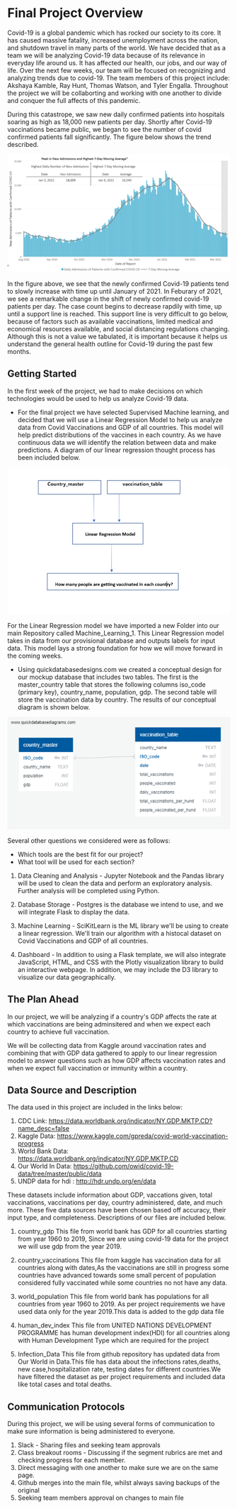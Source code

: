 # Final Project Overview

Covid-19 is a global pandemic which has rocked our society to its core. It has caused massive fatality, increased unemployment across the nation, and shutdown travel in many parts of the world. We have decided that as a team we will be analyzing Covid-19 data because of its relevance in everyday life around us. It has affected our health, our jobs, and our way of life. Over the next few weeks, our team will be focused on recognizing and analyzing trends due to covid-19. The team members of this project include: Akshaya Kamble, Ray Hunt, Thomas Watson, and Tyler Engalla. Throughout the project we will be collaborting and working with one another to divide and conquer the full affects of this pandemic.

During this catastrope, we saw new daily confirmed patients into hospitals soaring as high as 18,000 new patients per day. Shortly after Covid-19 vaccinations became public, we began to see the number of covid confirmed patients fall significantly. The figure below shows the trend described. 

![Covid-19_DailyCases.PNG](Resources/Covid-19_DailyCases.PNG)

In the figure above, we see that the newly confirmed Covid-19 patients tend to slowly increase with time up until January of 2021. In Feburary of 2021, we see a remarkable change in the shift of newly confirmed covid-19 patients per day. The case count begins to decrease rapdily with time, up until a support line is reached. This support line is very difficult to go below, because of factors such as available vaccinations, limited medical and economical resources available, and social distancing regulations changing. Although this is not a value we tabulated, it is important because it helps us understand the general health outline for Covid-19 during the past few months.

## Getting Started
In the first week of the project, we had to make decisions on which technologies would be used to help us analyze Covid-19 data. 

- For the final project we have selected Supervised Machine learning, and decided that we will use a Linear Regression Model to help us analyze data from Covid Vaccinations and GDP of all countries. This model will help predict distributions of the vaccines in each country. As we have continuous data we will identify the relation between data and make predictions. A diagram of our linear regression thought process has been included below.

![Linear_Regression.PNG](Resources/Linear_Regression.PNG)

For the Linear Regression model we have imported a new Folder into our main Repository called Machine_Learning_1. This Linear Regression model takes in data from our provisional database and outputs labels for input data. This model lays a strong foundation for how we will move forward in the coming weeks.

- Using quickdatabasedesigns.com we created a conceptual design for our mockup database that includes two tables. The first is the master_country table that stores the following columns iso_code (primary key), country_name, population, gdp. The second table will store the vaccination data by country. The results of our conceptual diagram is shown below.

![QuickDBD_vaccination.PNG](Resources/QuickDBD_vaccination.PNG)

Several other questions we considered were as follows:
- Which tools are the best fit for our project?
- What tool will be used for each section?

1) Data Cleaning and Analysis -
Jupyter Notebook and the Pandas library will be used to clean the data and perform an exploratory analysis. Further analysis will be completed using Python.

2) Database Storage -
Postgres is the database we intend to use, and we will integrate Flask to display the data.

3) Machine Learning -
SciKitLearn is the ML library we'll be using to create a linear regression. We'll train our algorithm with a histocal dataset on Covid Vaccinations and GDP of all countries.

4) Dashboard -
In addition to using a Flask template, we will also integrate JavaScript, HTML, and CSS with the Plotly visualization library to build an interactive webpage. In addition, we may include the D3 library to visualize our data geographically.

## The Plan Ahead

In our project, we will be analyzing if a country's GDP affects the rate at which vaccinations are being adminsitered and when we expect each country to achieve full vaccination. 

We will be collecting data from Kaggle around vaccination rates and combining that with GDP data gathered to apply to our linear regression model to answer questions such as how GDP affects vaccination rates and when we expect full vaccination or immunity within a country.

## Data Source and Description

The data used in this project are included in the links below:

1. CDC Link: https://data.worldbank.org/indicator/NY.GDP.MKTP.CD?name_desc=false
2. Kaggle Data: https://www.kaggle.com/gpreda/covid-world-vaccination-progress
3. World Bank Data: https://data.worldbank.org/indicator/NY.GDP.MKTP.CD
4. Our World In Data: https://github.com/owid/covid-19-data/tree/master/public/data
5. UNDP data for hdi : http://hdr.undp.org/en/data

These datasets include information about GDP, vaccations given, total vaccinations, vaccinations per day, country administered, date, and much more. These five data sources have been chosen based off accuracy, their input type, and completeness. Descriptions of our files are included below.

1. country_gdp
This file from world bank has GDP for all countries starting from year 1960 to 2019, Since we are using covid-19 data for the project we will use gdp from the year 2019.

2. country_vaccinations
This file from kaggle has vaccination data for all countries along with dates,As the vaccinations are still 
in progress some countries have advanced towards some small percent of population considered fully vaccinated while some countries no not have any data.

3. world_population
This file from world bank has populations for all countries from year 1960 to 2019. As per project requirements we have used data only for the year 2019.This data is added to the gdp data file

4. human_dev_index
This file from UNITED NATIONS DEVELOPMENT PROGRAMME has human development index(HDI) for all countries along with Human Development Type which are required for the project

5. Infection_Data
This file from github repository has updated data from Our World in Data.This file has data about the infections rates,deaths, new case,hospitalization rate, testing dates for different countries.We have filtered the dataset as per project requirements and included data like total cases and total deaths. 

## Communication Protocols

During this project, we will be using several forms of communication to make sure information is being administered to everyone.

1. Slack - Sharing files and seeking team approvals
2. Class breakout rooms - Discussing if the segment rubrics are met and checking progress for each member.
3. Direct messaging with one another to make sure we are on the same page.
4. Github merges into the main file, whilst always saving backups of the original
5. Seeking team members approval on changes to main file

